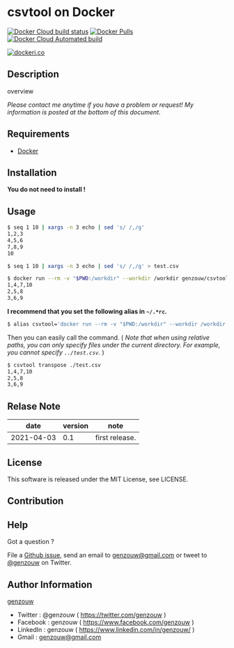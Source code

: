 # csvtool on Docker

[![Docker Cloud build status](https://img.shields.io/docker/cloud/build/genzouw/csvtool?style=for-the-badge)](https://hub.docker.com/r/genzouw/csvtool/)
[![Docker Pulls](https://img.shields.io/docker/pulls/genzouw/csvtool.svg?style=for-the-badge)](https://hub.docker.com/r/genzouw/csvtool/)
[![Docker Cloud Automated build](https://img.shields.io/docker/cloud/automated/genzouw/csvtool.svg?style=for-the-badge)](https://hub.docker.com/r/genzouw/csvtool/)

[![dockeri.co](https://dockeri.co/image/genzouw/csvtool)](https://hub.docker.com/r/genzouw/csvtool)

## Description

overview

_Please contact me anytime if you have a problem or request! My information is posted at the bottom of this document._

## Requirements

- [Docker](https://www.docker.com/)

## Installation

**You do not need to install !**

## Usage

```bash
$ seq 1 10 | xargs -n 3 echo | sed 's/ /,/g'
1,2,3
4,5,6
7,8,9
10

$ seq 1 10 | xargs -n 3 echo | sed 's/ /,/g' > test.csv

$ docker run --rm -v "$PWD:/workdir" --workdir /workdir genzouw/csvtool transpose ./test.csv
1,4,7,10
2,5,8
3,6,9
```

**I recommend that you set the following alias in `~/.*rc`.**

```bash
$ alias csvtool='docker run --rm -v "$PWD:/workdir" --workdir /workdir genzouw/csvtool'
```

Then you can easily call the command.
( _Note that when using relative paths, you can only specify files under the current directory. For example, you cannot specify `../test.csv`._ )

```bash
$ csvtool transpose ./test.csv
1,4,7,10
2,5,8
3,6,9
```

## Relase Note

| date       | version | note           |
| ---------- | ------- | -------------- |
| 2021-04-03 | 0.1     | first release. |

## License

This software is released under the MIT License, see LICENSE.

## Contribution

## Help

Got a question ?

File a [Github issue](https://github.com/genzouw/docker-csvtool/issues), send an email to [genzouw@gmail.com](mailto:genzouw@gmail.com) or tweet to [@genzouw](https://twitter.com/genzouw) on Twitter.

## Author Information

[genzouw](https://genzouw.com)

- Twitter : @genzouw ( https://twitter.com/genzouw )
- Facebook : genzouw ( https://www.facebook.com/genzouw )
- LinkedIn : genzouw ( https://www.linkedin.com/in/genzouw/ )
- Gmail : genzouw@gmail.com
